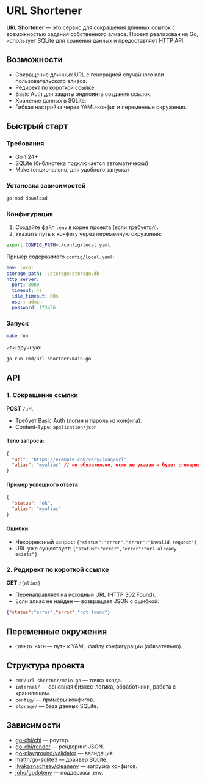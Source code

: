 

# URL Shortener

**URL Shortener** — это сервис для сокращения длинных ссылок с возможностью задания собственного алиаса. Проект реализован на Go, использует SQLite для хранения данных и предоставляет HTTP API.

## Возможности

- Сокращение длинных URL с генерацией случайного или пользовательского алиаса.
- Редирект по короткой ссылке.
- Basic Auth для защиты эндпоинта создания ссылок.
- Хранение данных в SQLite.
- Гибкая настройка через YAML-конфиг и переменные окружения.

## Быстрый старт

### Требования

- Go 1.24+
- SQLite (библиотека подключается автоматически)
- Make (опционально, для удобного запуска)

### Установка зависимостей

```sh
go mod download
```

### Конфигурация

1. Создайте файл `.env` в корне проекта (если требуется).
2. Укажите путь к конфигу через переменную окружения:

```sh
export CONFIG_PATH=./config/local.yaml
```

Пример содержимого `config/local.yaml`:
```yaml
env: local
storage_path: ./storage/storage.db
http_server:
  port: 8080
  timeout: 4s
  idle_timeout: 60s
  user: admin
  password: 123456
```

### Запуск

```sh
make run
```
или вручную:
```sh
go run cmd/url-shortner/main.go
```

## API

### 1. Сокращение ссылки

**POST** `/url`

- Требует Basic Auth (логин и пароль из конфига).
- Content-Type: `application/json`

#### Тело запроса:
```json
{
  "url": "https://example.com/very/long/url",
  "alias": "myalias" // не обязательно, если не указан — будет сгенерирован случайный
}
```

#### Пример успешного ответа:
```json
{
  "status": "ok",
  "alias": "myalias"
}
```

#### Ошибки:
- Некорректный запрос: `{"status":"error","error":"invalid request"}`
- URL уже существует: `{"status":"error","error":"url already exists"}`

### 2. Редирект по короткой ссылке

**GET** `/{alias}`

- Перенаправляет на исходный URL (HTTP 302 Found).
- Если алиас не найден — возвращает JSON с ошибкой:
```json
{"status":"error","error":"not found"}
```

## Переменные окружения

- `CONFIG_PATH` — путь к YAML-файлу конфигурации (обязательно).

## Структура проекта

- `cmd/url-shortner/main.go` — точка входа.
- `internal/` — основная бизнес-логика, обработчики, работа с хранилищем.
- `config/` — примеры конфигов.
- `storage/` — база данных SQLite.

## Зависимости

- [go-chi/chi](https://github.com/go-chi/chi) — роутер.
- [go-chi/render](https://github.com/go-chi/render) — рендеринг JSON.
- [go-playground/validator](https://github.com/go-playground/validator) — валидация.
- [mattn/go-sqlite3](https://github.com/mattn/go-sqlite3) — драйвер SQLite.
- [ilyakaznacheev/cleanenv](https://github.com/ilyakaznacheev/cleanenv) — загрузка конфигов.
- [joho/godotenv](https://github.com/joho/godotenv) — поддержка .env.


